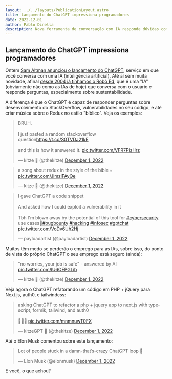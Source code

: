 ```yaml
---
layout: ../../layouts/PublicationLayout.astro
title: Lançamento do ChatGPT impressiona programadores
date: 2022-12-01
author: Pablo Dinella
description: Nova ferramenta de conversação com IA responde dúvidas complexas de desenvolvimento e cria música sobre Redux estilo "bíblico"
--- 
```


## Lançamento do ChatGPT impressiona programadores

Ontem [Sam Altman anunciou o lançamento do ChatGPT](https://twitter.com/sama/status/1598038815599661056), serviço em que você conversa com uma IA (inteligência artificial). Até aí sem muita novidade, afinal [desde 2004 já tínhamos o Robô Ed](https://in.bot/cases/roboed/index.php), que é uma "IA" (obviamente não como as IAs de hoje) que conversa com o usuário e responde perguntas, especialmente sobre sustentabilidade.

A diferença é que o ChatGPT é capaz de responder perguntas sobre desenvolvimento do StackOverflow, vulnerabilidades no seu código, e até criar música sobre o Redux no estilo "bíblico". Veja os exemplos:

<blockquote class="twitter-tweet"><p lang="en" dir="ltr">BRUH.<br><br>I just pasted a random stackoverflow question<a href="https://t.co/S0TVDJ21kE">https://t.co/S0TVDJ21kE</a><br><br>and this is how it answered it. <a href="https://t.co/VFR7PizHrz">pic.twitter.com/VFR7PizHrz</a></p>&mdash; kitze 🚀 (@thekitze) <a href="https://twitter.com/thekitze/status/1598253973604950016?ref_src=twsrc%5Etfw">December 1, 2022</a></blockquote> <script async src="https://platform.twitter.com/widgets.js" charset="utf-8"></script>

<blockquote class="twitter-tweet"><p lang="en" dir="ltr">a song about redux in the style of the bible 💀 <a href="https://t.co/JimzlFAyQe">pic.twitter.com/JimzlFAyQe</a></p>&mdash; kitze 🚀 (@thekitze) <a href="https://twitter.com/thekitze/status/1598303345961213953?ref_src=twsrc%5Etfw">December 1, 2022</a></blockquote> <script async src="https://platform.twitter.com/widgets.js" charset="utf-8"></script>

<blockquote class="twitter-tweet"><p lang="en" dir="ltr">I gave ChatGPT a code snippet<br><br>And asked how I could exploit a vulnerability in it<br><br>Tbh I&#39;m blown away by the potential of this tool for <a href="https://twitter.com/hashtag/cybersecurity?src=hash&amp;ref_src=twsrc%5Etfw">#cybersecurity</a> use cases🤯<a href="https://twitter.com/hashtag/bugbounty?src=hash&amp;ref_src=twsrc%5Etfw">#bugbounty</a> <a href="https://twitter.com/hashtag/hacking?src=hash&amp;ref_src=twsrc%5Etfw">#hacking</a> <a href="https://twitter.com/hashtag/infosec?src=hash&amp;ref_src=twsrc%5Etfw">#infosec</a> <a href="https://twitter.com/hashtag/gptchat?src=hash&amp;ref_src=twsrc%5Etfw">#gptchat</a> <a href="https://t.co/VoDv6Uh2Hj">pic.twitter.com/VoDv6Uh2Hj</a></p>&mdash; payloadartist (@payloadartist) <a href="https://twitter.com/payloadartist/status/1598329119711936512?ref_src=twsrc%5Etfw">December 1, 2022</a></blockquote> <script async src="https://platform.twitter.com/widgets.js" charset="utf-8"></script>

Muitos têm medo se perderão o emprego para as IAs, sobre isso, do ponto de vista do próprio ChatGPT o seu emprego está seguro (ainda):

<blockquote class="twitter-tweet"><p lang="en" dir="ltr">&quot;no worries, your job is safe&quot; - answered by AI <a href="https://t.co/lU6OEPGLib">pic.twitter.com/lU6OEPGLib</a></p>&mdash; kitze 🚀 (@thekitze) <a href="https://twitter.com/thekitze/status/1598262265999872000?ref_src=twsrc%5Etfw">December 1, 2022</a></blockquote> <script async src="https://platform.twitter.com/widgets.js" charset="utf-8"></script>

Veja agora o ChatGPT refatorando um código em PHP + jQuery para Next.js, auth0, e tailwindcss:

<blockquote class="twitter-tweet"><p lang="en" dir="ltr">asking ChatGPT to refactor a php + jquery app to next.js with typescript, formik, tailwind, and auth0<br><br>🤯🤯🤯 <a href="https://t.co/mnmnuwT0FX">pic.twitter.com/mnmnuwT0FX</a></p>&mdash; kitzeGPT 🚀 (@thekitze) <a href="https://twitter.com/thekitze/status/1598414259137880066?ref_src=twsrc%5Etfw">December 1, 2022</a></blockquote> <script async src="https://platform.twitter.com/widgets.js" charset="utf-8"></script>

Até o Elon Musk comentou sobre este lançamento: 

<blockquote class="twitter-tweet"><p lang="en" dir="ltr">Lot of people stuck in a damn-that’s-crazy ChatGPT loop 🔁</p>&mdash; Elon Musk (@elonmusk) <a href="https://twitter.com/elonmusk/status/1598360883474108417?ref_src=twsrc%5Etfw">December 1, 2022</a></blockquote> <script async src="https://platform.twitter.com/widgets.js" charset="utf-8"></script>

E você, o que achou?